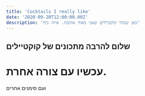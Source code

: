 ```yaml
---
title: 'Cocktails I really like' 
date: '2020-09-20T12:00:00.00Z'
description: 'כאן שמתי קוקטיילים שאני מאוד אוהבת. איזה כיף'
---
```


## שלום להרבה מתכונים של קוקטיילים
# עכשיו עם צורה אחרת. 
ועם סימנים אחרים

